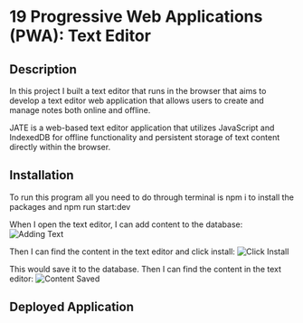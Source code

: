 # 19 Progressive Web Applications (PWA): Text Editor

## Description 

In this project I built a text editor that runs in the browser that aims to develop a text editor web application that allows users to create and manage notes both online and offline.

JATE is a web-based text editor application that utilizes JavaScript and IndexedDB for offline functionality and persistent storage of text content directly within the browser.

## Installation

To run this program all you need to do through terminal is
npm i to install the packages 
and npm run start:dev 

When I open the text editor, I can add content to the database:
![Adding Text](Addingtext.png)

Then I can find the content in the text editor and click install:
![Click Install](install.png)

This would save it to the database. Then I can find the content in the text editor:
![Content Saved](saves.png)


## Deployed Application
